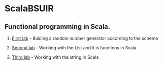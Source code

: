 # ScalaBSUIR

## Functional programming in Scala.

1. [First lab](https://github.com/RomanFedenko/SCALA_BSUIR/tree/master/LAB1) - Bulding a random number generator according to the scheme 

2. [Second lab](https://github.com/RomanFedenko/SCALA_BSUIR/tree/master/LAB2) - Working with the List and it is functions in Scala

3. [Third lab](https://github.com/RomanFedenko/SCALA_BSUIR/tree/master/lab3) - Working with the string in Scala
